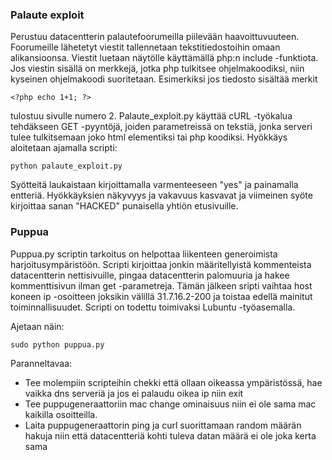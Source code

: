 ### Palaute exploit

Perustuu datacentterin palautefoorumeilla piilevään haavoittuvuuteen. Foorumeille lähetetyt viestit tallennetaan tekstitiedostoihin
omaan alikansioonsa. Viestit luetaan näytölle käyttämällä php:n include -funktiota. Jos viestin sisällä on merkkejä, jotka php tulkitsee
ohjelmakoodiksi, niin kyseinen ohjelmakoodi suoritetaan. Esimerkiksi jos tiedosto sisältää merkit 
```
<?php echo 1+1; ?>
```
tulostuu sivulle numero 2. Palaute_exploit.py käyttää cURL -työkalua tehdäkseen GET -pyyntöjä, joiden parametreissä on tekstiä, jonka
serveri tulee tulkitsemaan joko html elementiksi tai php koodiksi. Hyökkäys aloitetaan ajamalla scripti:
```
python palaute_exploit.py
```
Syötteitä laukaistaan kirjoittamalla varmenteeseen "yes" ja painamalla entteriä. Hyökkäyksien näkyvyys ja vakavuus kasvavat ja
viimeinen syöte kirjoittaa sanan "HACKED" punaisella yhtiön etusivuille.

### Puppua

Puppua.py scriptin tarkoitus on helpottaa liikenteen generoimista harjoitusympäristöön. Scripti kirjoittaa jonkin määritellyistä 
kommenteista datacentterin nettisivuille, pingaa datacentterin palomuuria ja hakee kommenttisivun ilman get -parametreja. Tämän jälkeen
sripti vaihtaa host koneen ip -osoitteen joksikin välillä 31.7.16.2-200 ja toistaa edellä mainitut toiminnallisuudet. Scripti on
todettu toimivaksi Lubuntu -työasemalla.

Ajetaan näin:
```
sudo python puppua.py
```

Paranneltavaa:
  * Tee molempiin scripteihin chekki että ollaan oikeassa ympäristössä, hae vaikka dns serveriä ja jos ei palaudu oikea ip niin exit
  * Tee puppugeneraattoriin mac change ominaisuus niin ei ole sama mac kaikilla osoitteilla.
  * Laita puppugeneraattorin ping ja curl suorittamaan random määrän hakuja niin että datacentteriä kohti tuleva datan määrä ei ole joka kerta sama
